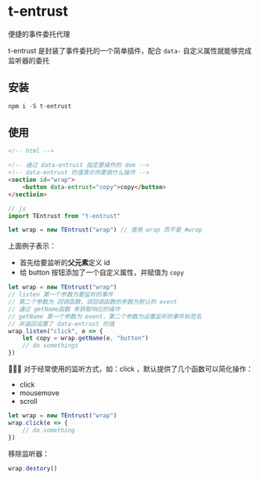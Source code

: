 # t-entrust

便捷的事件委托代理

t-entrust 是封装了事件委托的一个简单插件，配合 `data-` 自定义属性就能够完成监听器的委托

## 安装

```js
npm i -S t-entrust
```

## 使用

```html
<!-- html -->

<!-- 通过 data-entrust 指定要操作的 dom -->
<!-- data-entrust 的值表示你要做什么操作 -->
<section id="wrap">
	<button data-entrust="copy">copy</button>
</sectioin>
```

```js
// js
import TEntrust from "t-entrust"

let wrap = new TEntrust("wrap") // 使用 wrap 而不是 #wrap
```

上面例子表示：

-   首先给要监听的**父元素**定义 id
-   给 button 按钮添加了一个自定义属性，并赋值为 `copy`

```js
let wrap = new TEntrust("wrap")
// listen 第一个参数为要监听的事件
// 第二个参数为 回调函数，该回调函数的参数为默认的 event
// 通过 getName函数 来获取响应的操作
// getName 第一个参数为 event，第二个参数为设置监听的事件标签名
// 并返回设置了 data-entrust 的值
wrap.listen("click", e => {
	let copy = wrap.getName(e, "button")
	// do somethings
})
```

 对于经常使用的监听方式，如：click ，默认提供了几个函数可以简化操作：

-   click
-   mousemove
-   scroll

```js
let wrap = new TEntrust("wrap")
wrap.click(e => {
	// do something
})
```

移除监听器：

```js
wrap.destory()
```
